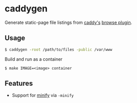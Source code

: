 # caddygen

Generate static-page file listings from [caddy's](https://github.com/caddyserver/caddy) [browse plugin](https://caddyserver.com/docs/browse).

## Usage

```sh
$ caddygen -root /path/to/files -public /var/www
```

Build and run as a container

```
$ make IMAGE=<image> container
```

## Features

- Support for [minify](https://caddyserver.com/docs/http.minify) via `-minify`
